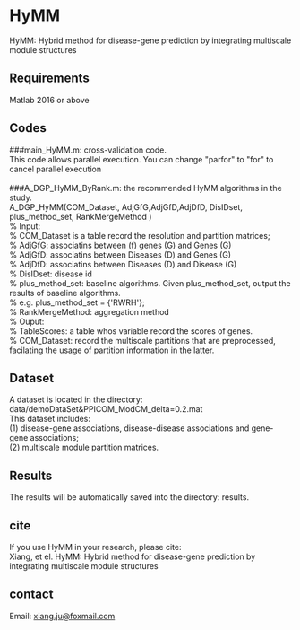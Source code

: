 # HyMM
HyMM: Hybrid method for disease-gene prediction by integrating multiscale module structures


## Requirements
Matlab 2016 or above   


## Codes 
###main_HyMM.m: cross-validation code.  <br>
This code allows parallel execution. You can change "parfor" to "for" to cancel parallel execution  <br>
 <br>
###A_DGP_HyMM_ByRank.m: the recommended HyMM algorithms in the study. <br>
A_DGP_HyMM(COM_Dataset, AdjGfG,AdjGfD,AdjDfD, DisIDset, plus_method_set, RankMergeMethod  )   
% Input:  <br>
% COM_Dataset is a table record the resolution and partition matrices; <br>
% AdjGfG: associatins between (f) genes (G) and Genes (G)   <br>
% AdjGfD: associatins between Diseases (D) and Genes (G)  <br>
% AdjDfD: associatins between Diseases (D) and Disease (G)  <br>
% DisIDset: disease id  <br>
% plus_method_set: baseline algorithms. Given plus_method_set, output the results of baseline algorithms.   <br>
% e.g. plus_method_set = {'RWRH'};  <br>
% RankMergeMethod: aggregation method <br>
% Ouput: <br>
% TableScores: a table whos variable record the scores of genes. <br>
% COM_Dataset: record the multiscale partitions that are preprocessed, facilating the usage of partition information in the latter.  <br>


## Dataset
A dataset is located in the directory: data/demoDataSet&PPICOM_ModCM_delta=0.2.mat<br>
This dataset includes: <br>
(1) disease-gene associations, disease-disease associations and gene-gene associations;  <br>
(2) multiscale module partition matrices. <br>


## Results 
The results will be automatically saved into the directory: results.  

## cite
If you use HyMM in your research, please cite: <br>
Xiang, et el. HyMM: Hybrid method for disease-gene prediction by integrating multiscale module structures


## contact<br>
Email: xiang.ju@foxmail.com 


 
